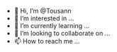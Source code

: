 - 👋 Hi, I’m @Tousann
- 👀 I’m interested in ...
- 🌱 I’m currently learning ...
- 💞️ I’m looking to collaborate on ...
- 📫 How to reach me ...

<!---
Tousann/Tousann is a ✨ special ✨ repository because its `README.md` (this file) appears on your GitHub profile.
You can click the Preview link to take a look at your changes.
--->
